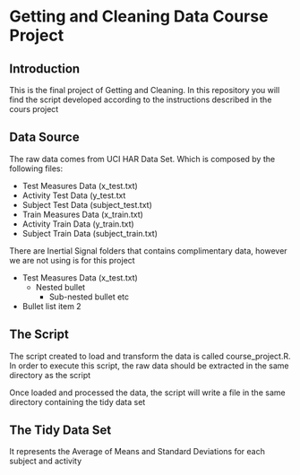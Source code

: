 # Getting and Cleaning Data Course Project

Introduction
------------------------------------------

This is the final project of Getting and Cleaning. In this repository you will find the script developed according to the instructions described in the cours project


Data Source
------------------------------------------

The raw data comes from UCI HAR Data Set. Which is composed by the following files:

* Test Measures Data (x_test.txt)
* Activity Test Data (y_test.txt
* Subject Test Data  (subject_test.txt)
* Train Measures Data (x_train.txt)
* Activity Train Data (y_train.txt)
* Subject Train Data (subject_train.txt)

There are Inertial Signal folders that contains complimentary data, however we are not using is for this project


* Test Measures Data (x_test.txt)
    * Nested bullet
        * Sub-nested bullet etc
* Bullet list item 2


The Script
------------------------------------------
The script created to load and transform the data is called course_project.R. In order to execute this script, the raw data should be extracted in the same directory as the script

Once loaded and processed the data, the script will write a file in the same directory containing the tidy data set


The Tidy Data Set
------------------------------------------

It represents the Average of Means and Standard Deviations for each subject and activity

